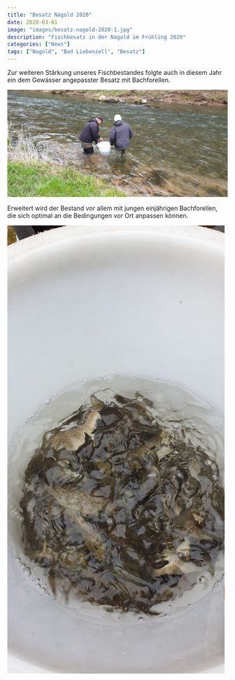 ```yaml
---
title: "Besatz Nagold 2020"
date: 2020-03-01
image: "images/besatz-nagold-2020-1.jpg"
description: "Fischbesatz in der Nagold im Frühling 2020"
categories: ["News"]
tags: ["Nagold", "Bad Liebenzell", "Besatz"]
---
```


Zur weiteren Stärkung unseres Fischbestandes folgte auch in diesem Jahr ein dem Gewässer angepasster
Besatz mit Bachforellen. 

![Besatz](/images/besatz-nagold-2020-2.jpg)

Erweitert wird der Bestand vor allem mit jungen einjährigen Bachforellen, die sich optimal an die Bedingungen
vor Ort anpassen können.

![Besatz](/images/besatz-nagold-2020-3.jpg)
